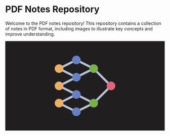 # PDF Notes Repository

Welcome to the PDF notes repository! This repository contains a collection of notes in PDF format, including images to illustrate key concepts and improve understanding.

![image1](image1.png)
